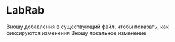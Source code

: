 # LabRab
Вношу добавления в существующий файл, чтобы показать, как фиксируются изменения
Вношу локальное изменение
